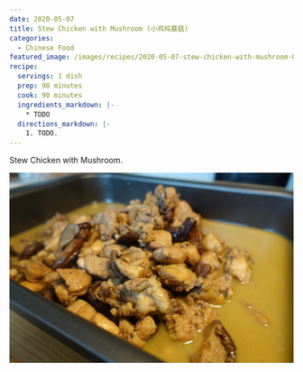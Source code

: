 ```yaml
---
date: 2020-05-07
title: Stew Chicken with Mushroom (小鸡炖蘑菇)
categories:
  - Chinese Food
featured_image: /images/recipes/2020-05-07-stew-chicken-with-mushroom-0.jpg
recipe:
  servings: 1 dish
  prep: 90 minutes
  cook: 90 minutes
  ingredients_markdown: |-
    * TODO
  directions_markdown: |-
    1. TODO.
---
```

Stew Chicken with Mushroom.

![pic](/images/recipes/2020-05-07-stew-chicken-with-mushroom-1.jpg)